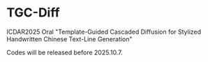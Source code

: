 # TGC-Diff
ICDAR2025 Oral "Template-Guided Cascaded Diffusion for Stylized Handwritten Chinese Text-Line Generation"

Codes will be released before 2025.10.7. 
